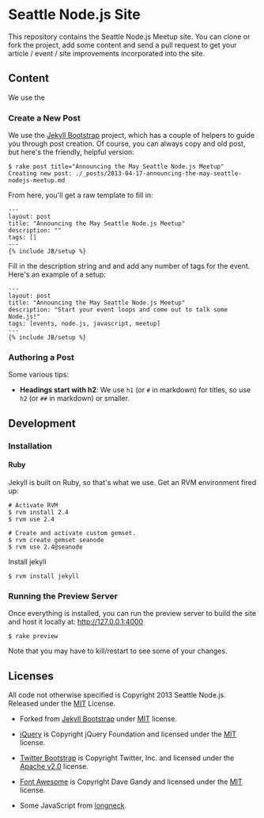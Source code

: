 # Seattle Node.js Site

This repository contains the Seattle Node.js Meetup site. You can clone or
fork the project, add some content and send a pull request to get your
article / event / site improvements incorporated into the site.

## Content
We use the

### Create a New Post
We use the [Jekyll Bootstrap][j_bootstrap] project, which has a couple of
helpers to guide you through post creation. Of course, you can always copy
and old post, but here's the friendly, helpful version:

    $ rake post title="Announcing the May Seattle Node.js Meetup"
    Creating new post: ./_posts/2013-04-17-announcing-the-may-seattle-nodejs-meetup.md

From here, you'll get a raw template to fill in:

    ---
    layout: post
    title: "Announcing the May Seattle Node.js Meetup"
    description: ""
    tags: []
    ---
    {% include JB/setup %}

Fill in the description string and and add any number of tags for the event.
Here's an example of a setup:

    ---
    layout: post
    title: "Announcing the May Seattle Node.js Meetup"
    description: "Start your event loops and come out to talk some Node.js!"
    tags: [events, node.js, javascript, meetup]
    ---
    {% include JB/setup %}

### Authoring a Post

Some various tips:

* **Headings start with h2**: We use `h1` (or `#` in markdown) for titles,
  so use  `h2` (or `##` in markdown) or smaller.


## Development

### Installation
#### Ruby
Jekyll is built on Ruby, so that's what we use. Get an RVM environment
fired up:

    # Activate RVM
    $ rvm install 2.4
    $ rvm use 2.4

    # Create and activate custom gemset.
    $ rvm create gemset seanode
    $ rvm use 2.4@seanode

Install jekyll

    $ rvm install jekyll

### Running the Preview Server
Once everything is installed, you can run the preview server to build the site
and host it locally at: <http://127.0.0.1:4000>

    $ rake preview

Note that you may have to kill/restart to see some of your changes.

## Licenses
All code not otherwise specified is Copyright 2013 Seattle Node.js.
Released under the [MIT](./LICENSE.txt) License.

* Forked from [Jekyll Bootstrap][j_bootstrap] under
  [MIT](http://opensource.org/licenses/MIT) license.

* [jQuery][jquery] is Copyright jQuery Foundation and licensed under the
  [MIT](https://github.com/jquery/jquery/blob/master/MIT-LICENSE.txt) license.

* [Twitter Bootstrap][bootstrap] is Copyright Twitter, Inc. and licensed under
  the [Apache v2.0](https://github.com/twitter/bootstrap/blob/master/LICENSE)
  license.

* [Font Awesome][font_awesome] is Copyright Dave Gandy and licensed under
  the [MIT](http://fortawesome.github.io/Font-Awesome/#license)
  license.

* Some JavaScript from [longneck][longneck].

[j_bootstrap]: http://jekyllbootstrap.com
[bootstrap]: https://github.com/twitter/bootstrap
[jquery]: https://github.com/jquery/jquery
[longneck]: https://github.com/willwhite/longneck
[font_awesome]: http://fortawesome.github.io/Font-Awesome/
